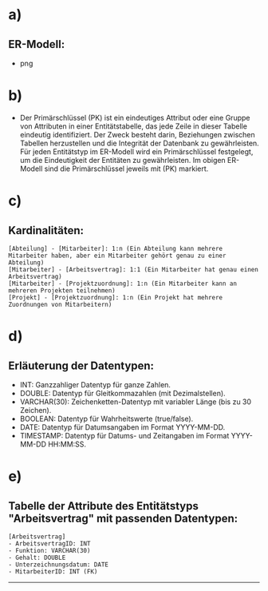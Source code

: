 # a) 
## ER-Modell:
- png


# b) 
- Der Primärschlüssel (PK) ist ein eindeutiges Attribut oder eine Gruppe von Attributen in einer Entitätstabelle, das jede Zeile in dieser Tabelle eindeutig identifiziert. Der Zweck besteht darin, Beziehungen zwischen Tabellen herzustellen und die Integrität der Datenbank zu gewährleisten. Für jeden Entitätstyp im ER-Modell wird ein Primärschlüssel festgelegt, um die Eindeutigkeit der Entitäten zu gewährleisten. Im obigen ER-Modell sind die Primärschlüssel jeweils mit (PK) markiert.

# c) 
## Kardinalitäten:

```
[Abteilung] - [Mitarbeiter]: 1:n (Ein Abteilung kann mehrere Mitarbeiter haben, aber ein Mitarbeiter gehört genau zu einer Abteilung)
[Mitarbeiter] - [Arbeitsvertrag]: 1:1 (Ein Mitarbeiter hat genau einen Arbeitsvertrag)
[Mitarbeiter] - [Projektzuordnung]: 1:n (Ein Mitarbeiter kann an mehreren Projekten teilnehmen)
[Projekt] - [Projektzuordnung]: 1:n (Ein Projekt hat mehrere Zuordnungen von Mitarbeitern)
```

# d) 
## Erläuterung der Datentypen:
- INT: Ganzzahliger Datentyp für ganze Zahlen.
- DOUBLE: Datentyp für Gleitkommazahlen (mit Dezimalstellen).
- VARCHAR(30): Zeichenketten-Datentyp mit variabler Länge (bis zu 30 Zeichen).
- BOOLEAN: Datentyp für Wahrheitswerte (true/false).
- DATE: Datentyp für Datumsangaben im Format YYYY-MM-DD.
- TIMESTAMP: Datentyp für Datums- und Zeitangaben im Format YYYY-MM-DD HH:MM:SS.

# e) 
## Tabelle der Attribute des Entitätstyps "Arbeitsvertrag" mit passenden Datentypen:

```
[Arbeitsvertrag]
- ArbeitsvertragID: INT
- Funktion: VARCHAR(30)
- Gehalt: DOUBLE
- Unterzeichnungsdatum: DATE
- MitarbeiterID: INT (FK)
```

-----
